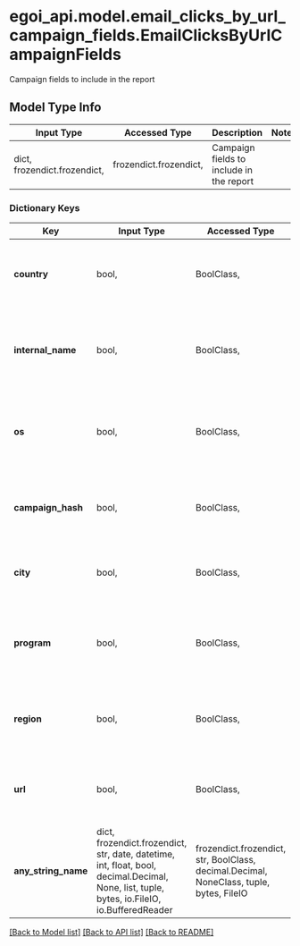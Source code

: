 # egoi_api.model.email_clicks_by_url_campaign_fields.EmailClicksByUrlCampaignFields

Campaign fields to include in the report

## Model Type Info
Input Type | Accessed Type | Description | Notes
------------ | ------------- | ------------- | -------------
dict, frozendict.frozendict,  | frozendict.frozendict,  | Campaign fields to include in the report | 

### Dictionary Keys
Key | Input Type | Accessed Type | Description | Notes
------------ | ------------- | ------------- | ------------- | -------------
**country** | bool,  | BoolClass,  | True to include country information, false otherwise | 
**internal_name** | bool,  | BoolClass,  | True to include the internal name of the campaign, false otherwise | 
**os** | bool,  | BoolClass,  | True to include operating system information, false otherwise | 
**campaign_hash** | bool,  | BoolClass,  | True to include the hash of the campaign, false otherwise | 
**city** | bool,  | BoolClass,  | True to include city information, false otherwise | 
**program** | bool,  | BoolClass,  | True to include device program information, false otherwise | 
**region** | bool,  | BoolClass,  | True to include region information, false otherwise | 
**url** | bool,  | BoolClass,  | True to include the URL of the campaign, false otherwise | 
**any_string_name** | dict, frozendict.frozendict, str, date, datetime, int, float, bool, decimal.Decimal, None, list, tuple, bytes, io.FileIO, io.BufferedReader | frozendict.frozendict, str, BoolClass, decimal.Decimal, NoneClass, tuple, bytes, FileIO | any string name can be used but the value must be the correct type | [optional]

[[Back to Model list]](../../README.md#documentation-for-models) [[Back to API list]](../../README.md#documentation-for-api-endpoints) [[Back to README]](../../README.md)

